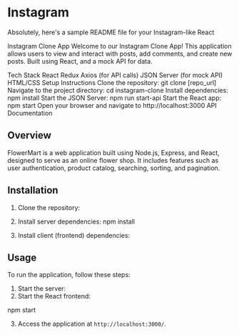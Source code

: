 # Instagram

Absolutely, here's a sample README file for your Instagram-like React 

Instagram Clone App
Welcome to our Instagram Clone App! This application allows users to view and interact with posts, add comments, and create new posts. Built using React, and a mock API for data.

Tech Stack
React
Redux
Axios (for API calls)
JSON Server (for mock API)
HTML/CSS
Setup Instructions
Clone the repository: git clone [repo_url]
Navigate to the project directory: cd instagram-clone
Install dependencies: npm install
Start the JSON Server: npm run start-api
Start the React app: npm start
Open your browser and navigate to http://localhost:3000
API Documentation
## Overview

FlowerMart is a web application built using Node.js, Express, and React, designed to serve as an online flower shop. It includes features such as user authentication, product catalog, searching, sorting, and pagination.

## Installation

1. Clone the repository:

2. Install server dependencies:
npm install
3. Install client (frontend) dependencies:

## Usage

To run the application, follow these steps:

1. Start the server:
2. Start the React frontend:

npm start

3. Access the application at `http://localhost:3000/`.
